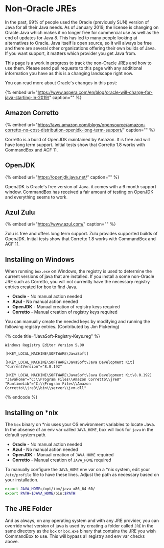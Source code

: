 # Non-Oracle JREs

In the past, 99% of people used the Oracle \(previously SUN\) version of Java for all their Java needs. As of January 2019, the license is changing on Oracle Java which makes it no longer free for commercial use as well as the end of updates for Java 8. This has led to many people looking at alternatives to Oracle. Java itself is open source, so it will always be free and there are several other organizations offering their own builds of Java. If you want support, it matters which provider you get Java from.

This page is a work in progress to track the non-Oracle JREs and how to use them. Please send pull requests to this page with any additional information you have as this is a changing landscape right now.

You can read more about Oracle's changes in this post:

{% embed url="https://www.aspera.com/en/blog/oracle-will-charge-for-java-starting-in-2019/" caption="" %}

## Amazon Corretto

{% embed url="https://aws.amazon.com/blogs/opensource/amazon-corretto-no-cost-distribution-openjdk-long-term-support/" caption="" %}

Corretto is a build of OpenJDK maintained by Amazon. It is free and will have long term support. Initial tests show that Corretto 1.8 works with CommandBox and ACF 11.

## OpenJDK

{% embed url="https://openjdk.java.net/" caption="" %}

OpenJDK is Oracle's free version of Java. it comes with a 6 month support window. CommandBox has received a fair amount of testing on OpenJDK and everything seems to work.

## Azul Zulu

{% embed url="https://www.azul.com/" caption="" %}

Zulu is free and offers long term support. Zulu provides supported builds of OpenJDK. Initial tests show that Corretto 1.8 works with CommandBox and ACF 11.

## Installing on Windows

When running `box.exe` on Windows, the registry is used to determine the current versions of java that are installed. If you install a some non-Oracle JRE such as Corretto, you will not currently have the necessary registry entries created for box to find Java.

* **Oracle** - No manual action needed
* **Azul** - No manual action needed
* **OpenJDK** - Manual creation of registry keys required
* **Corretto** - Manual creation of registry keys required

You can manually create the needed keys by modifying and running the following registry entries. \(Contributed by Jim Pickering\)

{% code title="JavaSoft-Registry-Keys.reg" %}
```text
Windows Registry Editor Version 5.00

[HKEY_LOCAL_MACHINE\SOFTWARE\JavaSoft]

[HKEY_LOCAL_MACHINE\SOFTWARE\JavaSoft\Java Development Kit]
"CurrentVersion"="8.0.192"

[HKEY_LOCAL_MACHINE\SOFTWARE\JavaSoft\Java Development Kit\8.0.192]
"JavaHome"="C:\\Program Files\\Amazon Corretto\\jre8"
"RuntimeLib"="C:\\Program Files\\Amazon Corretto\\jre8\\bin\\server\\jvm.dll"
```
{% endcode %}

## Installing on \*nix

The `box` binary on \*nix uses your OS environment variables to locate Java. In the absense of an env var called `JAVA_HOME`, box will look for `java` in the default system path.

* **Oracle** - No manual action needed
* **Azul** - No manual action needed
* **OpenJDK** - Manual creation of `JAVA_HOME` required
* **Corretto** - Manual creation of `JAVA_HOME` required

To manually configure the `JAVA_HOME` env var on a \*nix system, edit your `/etc/profile` file to have these lines. Adjust the path as necessary based on your installation.

```bash
export JAVA_HOME=/opt/ibm/java-x86_64-60/
export PATH=$JAVA_HOME/bin:$PATH
```

## The JRE Folder

And as always, on any operating system and with any JRE provider, you can override what version of java is used by creating a folder called `JRE` in the same directory as the `box` or `box.exe` binary that contains the JRE you wish CommandBox to use. This will bypass all registry and env var checks above.

